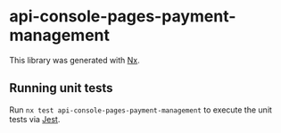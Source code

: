 # api-console-pages-payment-management

This library was generated with [Nx](https://nx.dev).

## Running unit tests

Run `nx test api-console-pages-payment-management` to execute the unit tests via [Jest](https://jestjs.io).
